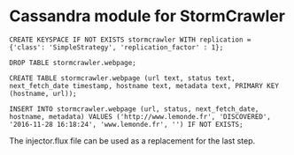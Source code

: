 Cassandra module for StormCrawler
=================================

```
CREATE KEYSPACE IF NOT EXISTS stormcrawler WITH replication = {'class': 'SimpleStrategy', 'replication_factor' : 1};

DROP TABLE stormcrawler.webpage;

CREATE TABLE stormcrawler.webpage (url text, status text, next_fetch_date timestamp, hostname text, metadata text, PRIMARY KEY (hostname, url));

INSERT INTO stormcrawler.webpage (url, status, next_fetch_date, hostname, metadata) VALUES ('http://www.lemonde.fr', 'DISCOVERED', '2016-11-28 16:18:24', 'www.lemonde.fr', '') IF NOT EXISTS;
```

The injector.flux file can be used as a replacement for the last step. 